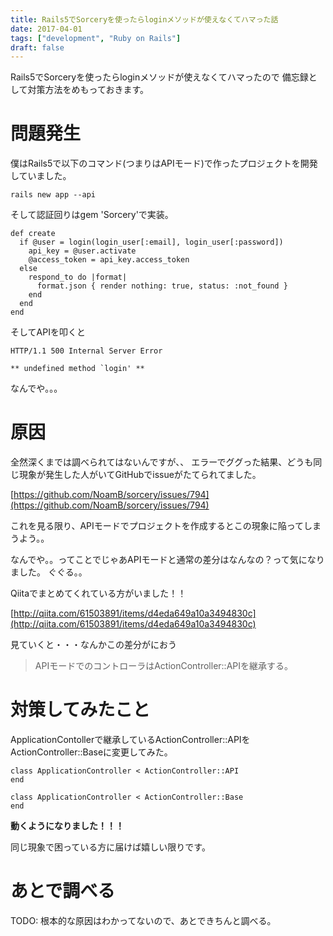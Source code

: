 ```yaml
---
title: Rails5でSorceryを使ったらloginメソッドが使えなくてハマった話
date: 2017-04-01
tags: ["development", "Ruby on Rails"]
draft: false
---
```

Rails5でSorceryを使ったらloginメソッドが使えなくてハマったので
備忘録として対策方法をめもっておきます。

# 問題発生
僕はRails5で以下のコマンド(つまりはAPIモード)で作ったプロジェクトを開発していました。
```
rails new app --api
```

そして認証回りはgem 'Sorcery'で実装。
```
def create
  if @user = login(login_user[:email], login_user[:password])
    api_key = @user.activate
    @access_token = api_key.access_token
  else
    respond_to do |format|
      format.json { render nothing: true, status: :not_found }
    end
  end
end
```

そしてAPIを叩くと
```
HTTP/1.1 500 Internal Server Error

** undefined method `login' **
```

なんでや。。。

# 原因
全然深くまでは調べられてはないんですが、、
エラーでググった結果、どうも同じ現象が発生した人がいてGitHubでissueがたてられてました。

[https://github.com/NoamB/sorcery/issues/794](https://github.com/NoamB/sorcery/issues/794)

これを見る限り、APIモードでプロジェクトを作成するとこの現象に陥ってしまうよう。。



なんでや。。ってことでじゃあAPIモードと通常の差分はなんなの？って気になりました。
ぐぐる。。


Qiitaでまとめてくれている方がいました！！

[http://qiita.com/61503891/items/d4eda649a10a3494830c](http://qiita.com/61503891/items/d4eda649a10a3494830c)


見ていくと・・・なんかこの差分がにおう
> APIモードでのコントローラはActionController::APIを継承する。

# 対策してみたこと
ApplicationContollerで継承しているActionController::APIをActionController::Baseに変更してみた。
```
class ApplicationController < ActionController::API
end
```

```
class ApplicationController < ActionController::Base
end
```

**動くようになりました！！！**

同じ現象で困っている方に届けば嬉しい限りです。

# あとで調べる
TODO: 根本的な原因はわかってないので、あとできちんと調べる。
